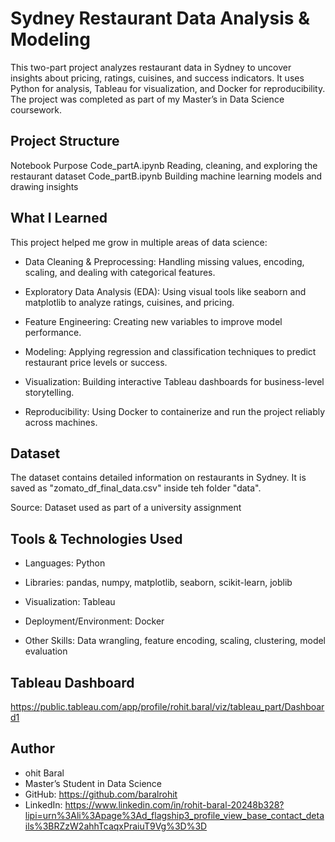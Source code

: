# Sydney Restaurant Data Analysis & Modeling
This two-part project analyzes restaurant data in Sydney to uncover insights about pricing, ratings, cuisines, and success indicators. It uses Python for analysis, Tableau for visualization, and Docker for reproducibility. The project was completed as part of my Master’s in Data Science coursework.

## Project Structure
Notebook	Purpose
Code_partA.ipynb	Reading, cleaning, and exploring the restaurant dataset
Code_partB.ipynb	Building machine learning models and drawing insights

## What I Learned
This project helped me grow in multiple areas of data science:

- Data Cleaning & Preprocessing: Handling missing values, encoding, scaling, and dealing with categorical features.

- Exploratory Data Analysis (EDA): Using visual tools like seaborn and matplotlib to analyze ratings, cuisines, and pricing.

- Feature Engineering: Creating new variables to improve model performance.

- Modeling: Applying regression and classification techniques to predict restaurant price levels or success.

- Visualization: Building interactive Tableau dashboards for business-level storytelling.

- Reproducibility: Using Docker to containerize and run the project reliably across machines.

## Dataset
The dataset contains detailed information on restaurants in Sydney. It is saved as "zomato_df_final_data.csv" inside teh folder "data".

Source: Dataset used as part of a university assignment 

## Tools & Technologies Used
- Languages: Python

- Libraries: pandas, numpy, matplotlib, seaborn, scikit-learn, joblib

- Visualization: Tableau

- Deployment/Environment: Docker

- Other Skills: Data wrangling, feature encoding, scaling, clustering, model evaluation

## Tableau Dashboard 
https://public.tableau.com/app/profile/rohit.baral/viz/tableau_part/Dashboard1

## Author
- ohit Baral
- Master’s Student in Data Science
- GitHub: https://github.com/baralrohit
- LinkedIn: https://www.linkedin.com/in/rohit-baral-20248b328?lipi=urn%3Ali%3Apage%3Ad_flagship3_profile_view_base_contact_details%3BRZzW2ahhTcaqxPraiuT9Vg%3D%3D

